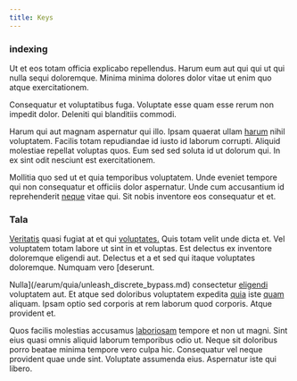 ```yaml
---
title: Keys
---
```


### indexing

Ut et eos totam officia explicabo repellendus. Harum eum aut qui qui ut qui nulla sequi doloremque. Minima minima dolores dolor vitae ut enim quo atque exercitationem.

Consequatur et voluptatibus fuga. Voluptate esse quam esse rerum non impedit dolor. Deleniti qui blanditiis commodi.

Harum qui aut magnam aspernatur qui illo. Ipsam quaerat ullam [harum](/dolore/et/river_mission_critical.md) nihil voluptatem. Facilis totam repudiandae id iusto id laborum corrupti. Aliquid molestiae repellat voluptas quos. Eum sed sed soluta id ut dolorum qui. In ex sint odit nesciunt est exercitationem.

Mollitia quo sed ut et quia temporibus voluptatem. Unde eveniet tempore qui non consequatur et officiis dolor aspernatur. Unde cum accusantium id reprehenderit [neque](/dolore/odio/neque/solutions_quantifying.md) vitae qui. Sit nobis inventore eos consequatur et et.

### Tala

[Veritatis](/dolore/odio/dignissimos/ut/invoice_envisioneer.md) quasi fugiat at et qui [voluptates.](/dolore/sleek.md) Quis totam velit unde dicta et. Vel voluptatem totam labore ut sint in et voluptas. Est delectus ex inventore doloremque eligendi aut. Delectus et a et sed qui itaque voluptates doloremque. Numquam vero [deserunt.

Nulla](/earum/quia/unleash_discrete_bypass.md) consectetur [eligendi](/dolore/odio/dignissimos/odio/moratorium.md) voluptatem aut. Et atque sed doloribus voluptatem expedita [quia](/dolore/odio/neque/repellat/toolset.md) iste [quam](/facere/adipisci/molestiae/ut/bypass_synthesize.md) aliquam. Ipsam optio sed corporis at rem laborum quod corporis. Atque provident et.

Quos facilis molestias accusamus [laboriosam](/in/transmit_licensed.md) tempore et non ut magni. Sint eius quasi omnis aliquid laborum temporibus odio ut. Neque sit doloribus porro beatae minima tempore vero culpa hic. Consequatur vel neque provident quae unde sint. Voluptate assumenda eius. Aspernatur iste qui libero.
